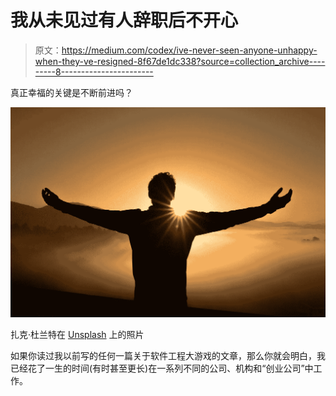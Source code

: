 # 我从未见过有人辞职后不开心

> 原文：<https://medium.com/codex/ive-never-seen-anyone-unhappy-when-they-ve-resigned-8f67de1dc338?source=collection_archive---------8----------------------->

真正幸福的关键是不断前进吗？

![](img/6a41c13ec3e9d4058ffef655010136c9.png)

扎克·杜兰特在 [Unsplash](https://unsplash.com/s/photos/happiness?utm_source=unsplash&utm_medium=referral&utm_content=creditCopyText) 上的照片

如果你读过我以前写的任何一篇关于软件工程大游戏的文章，那么你就会明白，我已经花了一生的时间(有时甚至更长)在一系列不同的公司、机构和“创业公司”中工作。